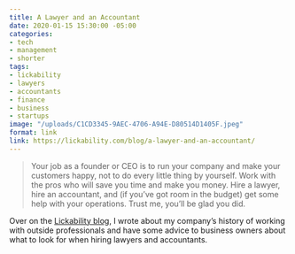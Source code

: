 ```yaml
---
title: A Lawyer and an Accountant
date: 2020-01-15 15:30:00 -05:00
categories:
- tech
- management
- shorter
tags:
- lickability
- lawyers
- accountants
- finance
- business
- startups
image: "/uploads/C1CD3345-9AEC-4706-A94E-D80514D1405F.jpeg"
format: link
link: https://lickability.com/blog/a-lawyer-and-an-accountant/
---
```


> Your job as a founder or CEO is to run your company and make your customers happy, not to do every little thing by yourself. Work with the pros who will save you time and make you money. Hire a lawyer, hire an accountant, and (if you’ve got room in the budget) get some help with your operations. Trust me, you’ll be glad you did.

Over on the [Lickability blog](https://blog.lickability.com), I wrote about my company’s history of working with outside professionals and have some advice to business owners about what to look for when hiring lawyers and accountants.
